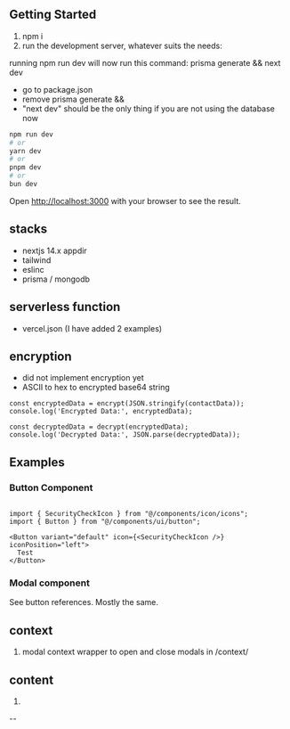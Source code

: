 ## Getting Started

1.  npm i
2.  run the development server, whatever suits the needs:

running npm run dev will now run this command: prisma generate && next dev
- go to package.json 
- remove prisma generate &&
- "next dev" should be the only thing if you are not using the database now

```bash
npm run dev
# or
yarn dev
# or
pnpm dev
# or
bun dev
```

Open [http://localhost:3000](http://localhost:3000) with your browser to see the result.


## stacks
- nextjs 14.x appdir
- tailwind
- eslinc
- prisma / mongodb

## serverless function
- vercel.json (I have added 2 examples)

## encryption
- did not implement encryption yet
- ASCII to hex to encrypted base64 string

```tsx
const encryptedData = encrypt(JSON.stringify(contactData));
console.log('Encrypted Data:', encryptedData);

const decryptedData = decrypt(encryptedData);
console.log('Decrypted Data:', JSON.parse(decryptedData));
```

## Examples

### Button Component
```tsx

import { SecurityCheckIcon } from "@/components/icon/icons";
import { Button } from "@/components/ui/button";

<Button variant="default" icon={<SecurityCheckIcon />} iconPosition="left">
  Test
</Button>

```

### Modal component

See button references. Mostly the same.

## context

1. modal context wrapper to open and close modals in /context/

## content

1. 

--
